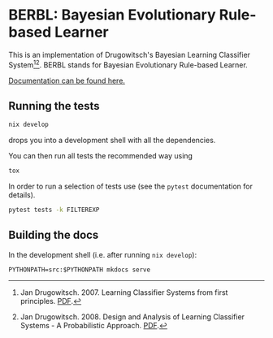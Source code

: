 # BERBL: Bayesian Evolutionary Rule-based Learner


This is an implementation of Drugowitsch's Bayesian Learning Classifier System[^1][^2].
BERBL stands for Bayesian Evolutionary Rule-based Learner.


[^1]: Jan Drugowitsch. 2007. Learning Classifier Systems from first principles.
    [PDF](https://drugowitschlab.hms.harvard.edu/files/drugowitschlab/files/thesis2007.pdf).
[^2]: Jan Drugowitsch. 2008. Design and Analysis of Learning Classifier Systems - A Probabilistic Approach.
    [PDF](https://drugowitschlab.hms.harvard.edu/files/drugowitschlab/files/lcsbook2008.pdf).
    
    
[Documentation can be found here.](https://berbl-dev.github.io/berbl/)


## Running the tests


```bash
nix develop
```
drops you into a development shell with all the dependencies.


You can then run all tests the recommended way using
```bash
tox
```


In order to run a selection of tests use (see the `pytest` documentation for
details).
```bash
pytest tests -k FILTEREXP
```


## Building the docs


In the development shell (i.e. after running `nix develop`):

```
PYTHONPATH=src:$PYTHONPATH mkdocs serve
```
